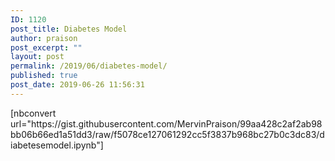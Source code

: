 ```yaml
---
ID: 1120
post_title: Diabetes Model
author: praison
post_excerpt: ""
layout: post
permalink: /2019/06/diabetes-model/
published: true
post_date: 2019-06-26 11:56:31
---
```

<!-- wp:paragraph -->
<p>[nbconvert url="https://gist.githubusercontent.com/MervinPraison/99aa428c2af2ab98bb06b66ed1a51dd3/raw/f5078ce127061292cc5f3837b968bc27b0c3dc83/diabetesemodel.ipynb"]</p>
<!-- /wp:paragraph -->